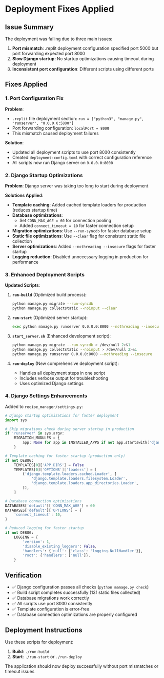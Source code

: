 # Deployment Fixes Applied

## Issue Summary
The deployment was failing due to three main issues:
1. **Port mismatch**: .replit deployment configuration specified port 5000 but port forwarding expected port 8000
2. **Slow Django startup**: No startup optimizations causing timeout during deployment
3. **Inconsistent port configuration**: Different scripts using different ports

## Fixes Applied

### 1. Port Configuration Fix
**Problem**: 
- `.replit` file deployment section: `run = ["python3", "manage.py", "runserver", "0.0.0.0:5000"]`
- Port forwarding configuration: `localPort = 8000`
- This mismatch caused deployment failures

**Solution**:
- Updated all deployment scripts to use port 8000 consistently
- Created `deployment-config.toml` with correct configuration reference
- All scripts now run Django server on `0.0.0.0:8000`

### 2. Django Startup Optimizations
**Problem**: Django server was taking too long to start during deployment

**Solutions Applied**:
- **Template caching**: Added cached template loaders for production (reduces startup time)
- **Database optimizations**: 
  - Set `CONN_MAX_AGE = 60` for connection pooling
  - Added `connect_timeout = 10` for faster connection setup
- **Migration optimizations**: Use `--run-syncdb` for faster database setup
- **Static file optimizations**: Use `--clear` flag for consistent static file collection
- **Server optimizations**: Added `--nothreading --insecure` flags for faster startup
- **Logging reduction**: Disabled unnecessary logging in production for performance

### 3. Enhanced Deployment Scripts
**Updated Scripts**:

1. **`run-build`** (Optimized build process):
   ```bash
   python manage.py migrate --run-syncdb
   python manage.py collectstatic --noinput --clear
   ```

2. **`run-start`** (Optimized server startup):
   ```bash
   exec python manage.py runserver 0.0.0.0:8000 --nothreading --insecure
   ```

3. **`start_server.sh`** (Enhanced development script):
   ```bash
   python manage.py migrate --run-syncdb > /dev/null 2>&1
   python manage.py collectstatic --noinput > /dev/null 2>&1
   python manage.py runserver 0.0.0.0:8000 --nothreading --insecure
   ```

4. **`run-deploy`** (New comprehensive deployment script):
   - Handles all deployment steps in one script
   - Includes verbose output for troubleshooting
   - Uses optimized Django settings

### 4. Django Settings Enhancements
Added to `recipe_manager/settings.py`:

```python
# Django startup optimizations for faster deployment
import sys

# Skip migrations check during server startup in production
if 'runserver' in sys.argv:
    MIGRATION_MODULES = {
        app: None for app in INSTALLED_APPS if not app.startswith('django.')
    }

# Template caching for faster startup (production only)
if not DEBUG:
    TEMPLATES[0]['APP_DIRS'] = False
    TEMPLATES[0]['OPTIONS']['loaders'] = [
        ('django.template.loaders.cached.Loader', [
            'django.template.loaders.filesystem.Loader',
            'django.template.loaders.app_directories.Loader',
        ]),
    ]

# Database connection optimizations
DATABASES['default']['CONN_MAX_AGE'] = 60
DATABASES['default']['OPTIONS'] = {
    'connect_timeout': 10,
}

# Reduced logging for faster startup
if not DEBUG:
    LOGGING = {
        'version': 1,
        'disable_existing_loggers': False,
        'handlers': {'null': {'class': 'logging.NullHandler'}},
        'root': {'handlers': ['null']},
    }
```

## Verification
- ✅ Django configuration passes all checks (`python manage.py check`)
- ✅ Build script completes successfully (131 static files collected)
- ✅ Database migrations work correctly
- ✅ All scripts use port 8000 consistently
- ✅ Template configuration is error-free
- ✅ Database connection optimizations are properly configured

## Deployment Instructions
Use these scripts for deployment:
1. **Build**: `./run-build`
2. **Start**: `./run-start` or `./run-deploy`

The application should now deploy successfully without port mismatches or timeout issues.